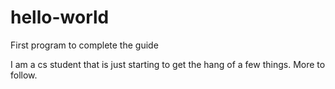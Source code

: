 # hello-world
First program to complete the guide

I am a cs student that is just starting to get the hang of a few things. More to follow.
